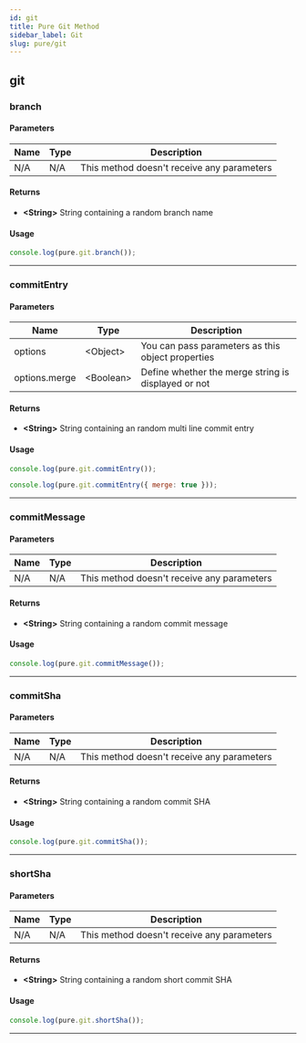 ```yaml
---
id: git
title: Pure Git Method
sidebar_label: Git
slug: pure/git
---
```


## git

### branch

#### Parameters
| Name          | Type          | Description                                |
| ------------- | ------------- | ------------------------------------------ |
| N/A           | N/A           | This method doesn't receive any parameters |
#### Returns
- **<String\>** String containing a random branch name
#### Usage
```js
console.log(pure.git.branch());
```

------------------------------------------------------------------------------

### commitEntry

#### Parameters
| Name          | Type          | Description                                         |
| ------------- | ------------- | --------------------------------------------------- |
| options       | <Object\>     | You can pass parameters as this object properties   |
| options.merge | <Boolean\>    | Define whether the merge string is displayed or not |
#### Returns
- **<String\>** String containing an random multi line commit entry
#### Usage
```js
console.log(pure.git.commitEntry());
```
```js
console.log(pure.git.commitEntry({ merge: true }));
```

------------------------------------------------------------------------------

### commitMessage

#### Parameters
| Name          | Type          | Description                                |
| ------------- | ------------- | ------------------------------------------ |
| N/A           | N/A           | This method doesn't receive any parameters |
#### Returns
- **<String\>** String containing a random commit message
#### Usage
```js
console.log(pure.git.commitMessage());
```

------------------------------------------------------------------------------

### commitSha

#### Parameters
| Name          | Type          | Description                                |
| ------------- | ------------- | ------------------------------------------ |
| N/A           | N/A           | This method doesn't receive any parameters |
#### Returns
- **<String\>** String containing a random commit SHA
#### Usage
```js
console.log(pure.git.commitSha());
```

------------------------------------------------------------------------------

### shortSha

#### Parameters
| Name          | Type          | Description                                |
| ------------- | ------------- | ------------------------------------------ |
| N/A           | N/A           | This method doesn't receive any parameters |
#### Returns
- **<String\>** String containing a random short commit SHA
#### Usage
```js
console.log(pure.git.shortSha());
```

------------------------------------------------------------------------------